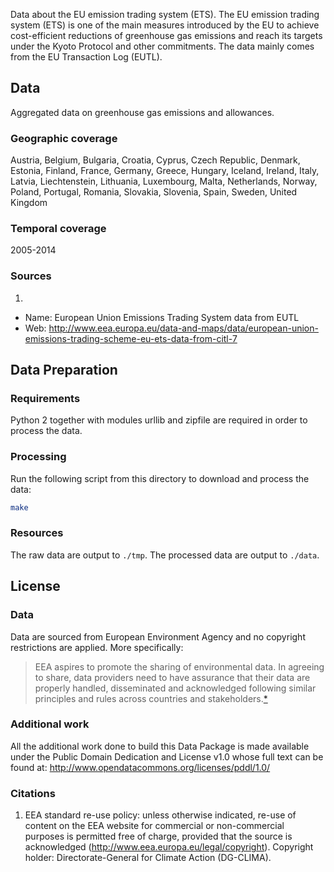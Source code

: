 Data about the EU emission trading system (ETS). The EU emission trading system (ETS) is one of the main measures introduced by the EU to achieve cost-efficient reductions of greenhouse gas emissions and reach its targets under the Kyoto Protocol and other commitments. The data mainly comes from the EU Transaction Log (EUTL).

## Data

Aggregated data on greenhouse gas emissions and allowances. 

### Geographic coverage

Austria, Belgium, Bulgaria, Croatia, Cyprus, Czech Republic, Denmark, Estonia, Finland, France, Germany, Greece, Hungary, Iceland, Ireland, Italy, Latvia, Liechtenstein, Lithuania, Luxembourg, Malta, Netherlands, Norway, Poland, Portugal, Romania, Slovakia, Slovenia, Spain, Sweden, United Kingdom

### Temporal coverage

2005-2014

### Sources

1. 
  * Name: European Union Emissions Trading System data from EUTL
  * Web: http://www.eea.europa.eu/data-and-maps/data/european-union-emissions-trading-scheme-eu-ets-data-from-citl-7

## Data Preparation

### Requirements

Python 2 together with modules urllib and zipfile are required in order to process the data. 

### Processing

Run the following script from this directory to download and process the data:

```bash
make
```

### Resources

The raw data are output to `./tmp`. The processed data are output to `./data`.

## License

### Data

Data are sourced from European Environment Agency and no copyright restrictions are applied. More specifically:
> EEA aspires to promote the sharing of environmental data. In agreeing to share, data providers need to have assurance that their data are properly handled, disseminated and acknowledged following similar principles and rules across countries and stakeholders.[*][permissions]

### Additional work

All the additional work done to build this Data Package is made available under the Public Domain Dedication and License v1.0 whose full text can be found at: http://www.opendatacommons.org/licenses/pddl/1.0/


### Citations

1. EEA standard re-use policy: unless otherwise indicated, re-use of content on the EEA website for commercial or non-commercial purposes is permitted free of charge, provided that the source is acknowledged (http://www.eea.europa.eu/legal/copyright). Copyright holder: Directorate-General for Climate Action (DG-CLIMA).

[permissions]: http://www.eea.europa.eu/legal/eea-data-policy
